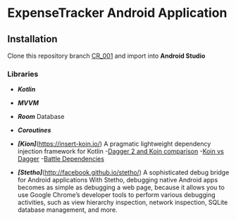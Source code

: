# ExpenseTracker Android Application

## Installation
Clone this repository branch [CR_001](https://github.com/lakmalz/ExpenseTracker/tree/CR_001) and import into **Android Studio**

### Libraries
- ***Kotlin***
- ***MVVM***
- ***Room*** Database
- ***Coroutines***

- ***[Kion]***(https://insert-koin.io/) A pragmatic lightweight dependency injection framework for Kotlin
  -[Dagger 2 and Koin comparison](https://medium.com/mobile-app-development-publication/dagger-2-and-koin-comparison-4223dae9725d)
  -[Koin vs Dagger](https://blog.usejournal.com/android-koin-with-mvvm-and-retrofit-e040e4e15f9d)
  -[Battle Dependencies](https://medium.com/@lukmagayoarizky/battle-between-dagger-and-koin-in-android-development-9988893ca6c)

- ***[Stetho]***(http://facebook.github.io/stetho/) A sophisticated debug bridge for Android applications
  With Stetho, debugging native Android apps becomes as simple as debugging a web page,
  because it allows you to use Google Chrome’s developer tools to perform various debugging activities,
  such as view hierarchy inspection, network inspection, SQLite database management, and more.





